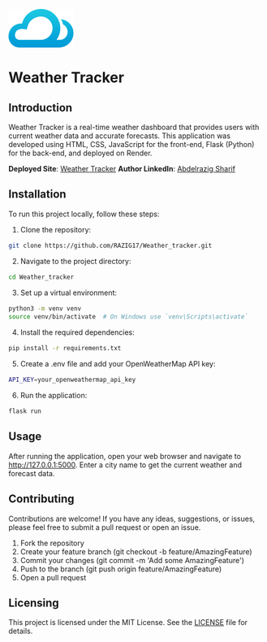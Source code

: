 ![Logo of the project](https://raw.githubusercontent.com/razig17/weather_tracker/master/static/images/logo@2x.png)

# Weather Tracker

## Introduction

Weather Tracker is a real-time weather dashboard that provides users with current weather data and accurate forecasts. This application was developed using HTML, CSS, JavaScript for the front-end, Flask (Python) for the back-end, and deployed on Render.

**Deployed Site**: [Weather Tracker](https://weather-tracker-jymq.onrender.com/)
**Author LinkedIn**: [Abdelrazig Sharif](https://www.linkedin.com/in/abdelrazig-sharif)

## Installation

To run this project locally, follow these steps:

1. Clone the repository:

```bash
git clone https://github.com/RAZIG17/Weather_tracker.git
```

2. Navigate to the project directory:

```bash
cd Weather_tracker
```

3. Set up a virtual environment:

```bash
python3 -m venv venv
source venv/bin/activate  # On Windows use `venv\Scripts\activate`
```

4. Install the required dependencies:

```bash
pip install -r requirements.txt
```

5. Create a .env file and add your OpenWeatherMap API key:

```bash
API_KEY=your_openweathermap_api_key
```

6. Run the application:

```bash
flask run
```

## Usage

After running the application, open your web browser and navigate to http://127.0.0.1:5000. Enter a city name to get the current weather and forecast data.

## Contributing

Contributions are welcome! If you have any ideas, suggestions, or issues, please feel free to submit a pull request or open an issue.

1. Fork the repository
2. Create your feature branch (git checkout -b feature/AmazingFeature)
3. Commit your changes (git commit -m 'Add some AmazingFeature')
4. Push to the branch (git push origin feature/AmazingFeature)
5. Open a pull request

## Licensing

This project is licensed under the MIT License. See the [LICENSE](LICENSE) file for details.

